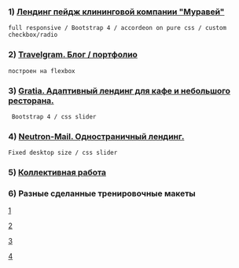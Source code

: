 
### 1) [Лендинг пейдж клининговой компании  "Муравей"](https://cyberspacedk.github.io/Clearing-Company-Ant/)
```
full responsive / Bootstrap 4 / accordeon on pure css / custom checkbox/radio
```
### 2)  [Travelgram. Блог / портфолио](https://cyberspacedk.github.io/Travelgram/)
```
построен на flexbox
```
### 3)  [Gratia. Адаптивный лендинг для кафе и небольшого ресторана.](https://cyberspacedk.github.io/Gratia/)
```
 Bootstrap 4 / css slider 
```
 ### 4)  [Neutron-Mail. Одностраничный лендинг.](https://cyberspacedk.github.io/Neutron-Mail/)
```
Fixed desktop size / css slider
```
### 5) [Коллективная работа](https://cyberspacedk.github.io/Collaborate/index.html)

### 6) Разные сделанные тренировочные макеты

[1](https://cyberspacedk.github.io/goit-fe-course/module-11/)

[2](https://cyberspacedk.github.io/goit-fe-course/module-9/)

[3](https://cyberspacedk.github.io/goit-fe-course/module-7/)

[4](https://cyberspacedk.github.io/goit-fe-course/module-5/)

 
